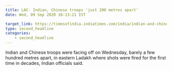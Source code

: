 ```yaml
---
title: LAC- Indian, Chinese troops 'just 200 metres apart'
date: Wed, 09 Sep 2020 18:13:21 IST

target_link: https://timesofindia.indiatimes.com/india/indian-and-chinese-troops-man-remote-border-outposts-just-hundreds-of-metres-apart/articleshow/78019468.cms
type: second_headline
categories:
    - second_headline
---
```

Indian and Chinese troops were facing off on Wednesday, barely a few hundred metres apart, in eastern Ladakh where shots were fired for the first time in decades, Indian officials said. 